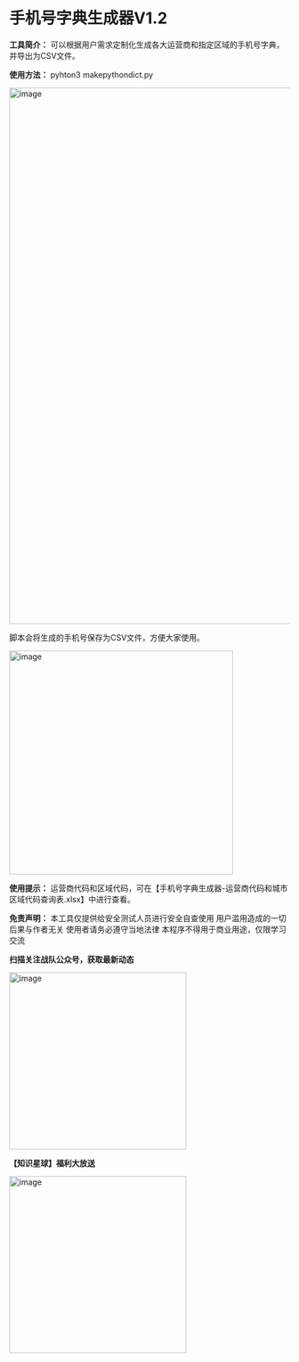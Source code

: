 # 手机号字典生成器V1.2

**工具简介：** 可以根据用户需求定制化生成各大运营商和指定区域的手机号字典，并导出为CSV文件。

**使用方法：** pyhton3 makepythondict.py


<img width="963" alt="image" src="https://github.com/asaotomo/makephonedict/assets/67818638/9295a56a-ba85-43ce-8e59-23377574a358">

脚本会将生成的手机号保存为CSV文件，方便大家使用。

<img width="402" alt="image" src="https://github.com/asaotomo/makephonedict/assets/67818638/4a31bc73-b3aa-49e0-af7b-aa45a5870643">

**使用提示：** 运营商代码和区域代码，可在【手机号字典生成器-运营商代码和城市区域代码查询表.xlsx】中进行查看。

**免责声明：** 本工具仅提供给安全测试人员进行安全自查使用 用户滥用造成的一切后果与作者无关 使用者请务必遵守当地法律 本程序不得用于商业用途，仅限学习交流

**扫描关注战队公众号，获取最新动态**

<img width="318" alt="image" src="https://user-images.githubusercontent.com/67818638/149507366-4ada14db-a972-4071-bbb6-197659f61ced.png">

**【知识星球】福利大放送**

<img width="318" alt="image" src="https://github.com/user-attachments/assets/94849d79-bcac-4a43-9221-3e2718225cb6">
